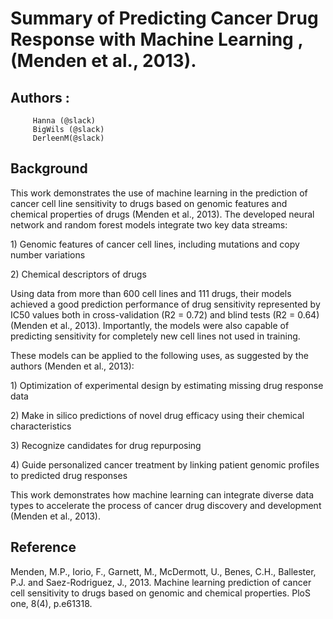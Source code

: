 # **Summary of Predicting Cancer Drug Response with Machine Learning ,(Menden et al., 2013).**
## Authors : 
         Hanna (@slack)
         BigWils (@slack)
         DerleenM(@slack)
## Background         
This work demonstrates the use of machine learning in the prediction of
cancer cell line sensitivity to drugs based on genomic features and
chemical properties of drugs (Menden et al., 2013). The developed neural
network and random forest models integrate two key data streams:

1\) Genomic features of cancer cell lines, including mutations and copy
number variations

2\) Chemical descriptors of drugs

Using data from more than 600 cell lines and 111 drugs, their models
achieved a good prediction performance of drug sensitivity represented
by IC50 values both in cross-validation (R2 = 0.72) and blind tests (R2
= 0.64) (Menden et al., 2013). Importantly, the models were also capable
of predicting sensitivity for completely new cell lines not used in
training.

These models can be applied to the following uses, as suggested by the
authors (Menden et al., 2013):

1\) Optimization of experimental design by estimating missing drug
response data

2\) Make in silico predictions of novel drug efficacy using their
chemical characteristics

3\) Recognize candidates for drug repurposing

4\) Guide personalized cancer treatment by linking patient genomic
profiles to predicted drug responses

This work demonstrates how machine learning can integrate diverse data
types to accelerate the process of cancer drug discovery and development
(Menden et al., 2013).

## **Reference**

Menden, M.P., Iorio, F., Garnett, M., McDermott, U., Benes, C.H.,
Ballester, P.J. and Saez-Rodriguez, J., 2013. Machine learning
prediction of cancer cell sensitivity to drugs based on genomic and
chemical properties. PloS one, 8(4), p.e61318.
